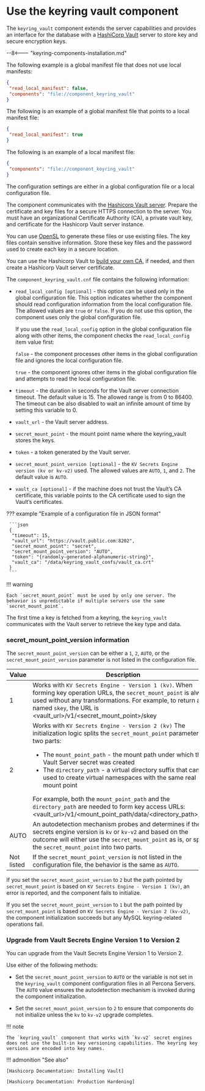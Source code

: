 # Use the keyring vault component

The `keyring_vault` component extends the server capabilities and provides an interface for the database with a [HashiCorp Vault] server to store key and secure encryption keys. 

--8<--- "keyring-components-installation.md"

The following example is a global manifest file that does not use local manifests:

```json
{
 "read_local_manifest": false,
 "components": "file://component_keyring_vault"
}
```

The following is an example of a global manifest file that points to a local manifest file:

```json
{
 "read_local_manifest": true
}
```

The following is an example of a local manifest file:

```json
{
 "components": "file://component_keyring_vault"
}
```

The configuration settings are either in a global configuration file or a local configuration file.

The component communicates with the [Hashicorp Vault server](https://developer.hashicorp.com/vault/docs/install). Prepare the certificate and key files for a secure HTTPS connection to the server. You must have an organizational Certificate Authority (CA), a private vault key, and certificate for the Hashicorp Vault server instance. 

You can use [OpenSL](https://www.openssl.org/docs/man3.0/index.html) to generate these files or use existing files. The key files contain sensitive information. Store these key files and the password used to create each key in a secure location. 

You can use the Hashicorp Vault to [build your own CA](https://developer.hashicorp.com/vault/tutorials/secrets-management/pki-engine), if needed, and then create a Hashicorp Vault server certificate.


The `component_keyring_vault.cnf` file contains the following information:

* `read_local_config [optional]` - this option can be used only in the global configuration file. This option indicates whether the component should read configuration information from the local configuration file. The allowed values are `true` or `false`. If you do not use this option, the component uses only the global configuration file.

    If you use the `read_local_config` option in the global configuration file along with other items, the component checks the `read_local_config` item value first:

    `false` - the component processes other items in the global configuration file and ignores the local configuration file.

    `true` - the component ignores other items in the global configuration file and attempts to read the local configuration file.

* `timeout` - the duration in seconds for the Vault server connection timeout. The default value is 15. The allowed range is from 0 to 86400. The timeout can be also disabled to wait an infinite amount of time by setting this variable to 0.

* `vault_url` - the Vault server address.

* `secret_mount_point` - the mount point name where the keyring_vault stores the keys.

* `token` - a token generated by the Vault server.

* `secret_mount_point_version [optional]` - the `KV Secrets Engine version (kv or kv-v2)` used. The allowed values are `AUTO`, `1`, and `2`. The default value is `AUTO`.

* `vault_ca [optional]` - if the machine does not trust the Vault’s CA certificate, this variable points to the CA certificate used to sign the Vault’s certificates.

??? example "Example of a configuration file in JSON format"

     ```json
     {
      "timeout": 15,
      "vault_url": "https://vault.public.com:8202",
      "secret_mount_point": "secret",
      "secret_mount_point_version": "AUTO",
      "token": "{randomly-generated-alphanumeric-string}",
      "vault_ca": "/data/keyring_vault_confs/vault_ca.crt"
     }
     ```

!!! warning

    Each `secret_mount_point` must be used by only one server. The behavior is unpredictable if multiple servers use the same `secret_mount_point`.

The first time a key is fetched from a keyring, the `keyring_vault` communicates with the Vault server to retrieve the key type and data.

### secret_mount_point_version information

The `secret_mount_point_version` can be either a `1`, `2`, `AUTO`, or the `secret_mount_point_version` parameter is not listed in the configuration file.

| Value            | Description                                          |       
|----------------- | ---------------------------------------------------- | 
| 1                | Works with `KV Secrets Engine - Version 1 (kv)`. When forming key operation URLs, the `secret_mount_point` is always used without any transformations. For example, to return a key named `skey`, the URL is <vault_url>/v1/<secret_mount_point>/skey  |
| 2                | Works with `KV Secrets Engine - Version 2 (kv)` The initialization logic splits the `secret_mount_point` parameter into two parts:<ul><li>The `mount_point_path` - the mount path under which the Vault Server secret was created</li><li>The `directory_path` - a virtual directory suffix that can be used to create virtual namespaces with the same real mount point</li></ul> For example, both the `mount_point_path` and the `directory_path` are needed to form key access URLs: <vault_url>/v1/<mount_point_path/data/<directory_path>/skey |
| AUTO | An autodetection mechanism probes and determines if the secrets engine version is `kv` or `kv-v2` and based on the outcome will either use the `secret_mount_point` as is, or split the `secret_mount_point` into two parts.|
| Not listed| If the `secret_mount_point_version` is not listed in the configuration file, the behavior is the same as `AUTO`.|

If you set the `secret_mount_point_version` to `2` but the path pointed by `secret_mount_point` is based on `KV Secrets Engine - Version 1 (kv)`, an error is reported, and the component fails to initialize.

If you set the `secret_mount_point_version` to `1` but the path pointed by `secret_mount_point` is based on `KV Secrets Engine - Version 2 (kv-v2)`, the component initialization succeeds but any MySQL keyring-related operations fail.

### Upgrade from Vault Secrets Engine Version 1 to Version 2

You can upgrade from the Vault Secrets Engine Version 1 to Version 2.
    
Use either of the following methods:

* Set the `secret_mount_point_version` to `AUTO` or the variable is not set in the `keyring_vault` component configuration files in all Percona Servers. The `AUTO` value ensures the autodetection mechanism is invoked during the component initialization.

* Set the `secret_mount_point_version` to `2` to ensure that components do not initialize unless the `kv` to `kv-v2` upgrade completes.

!!! note

    The `keyring_vault` component that works with `kv-v2` secret engines does not use the built-in key versioning capabilities. The keyring key versions are encoded into key names.

!!! admonition "See also"

    [Hashicorp Documentation: Installing Vault]
        
    [Hashicorp Documentation: Production Hardening]

[Hashicorp Documentation: Installing Vault]: https://www.vaultproject.io/docs/install/index.html
[Hashicorp Documentation: Production Hardening]: https://learn.hashicorp.com/vault/operations/production-hardening
[HashiCorp Vault]: https://www.hashicorp.com/products/vault/data-protection
